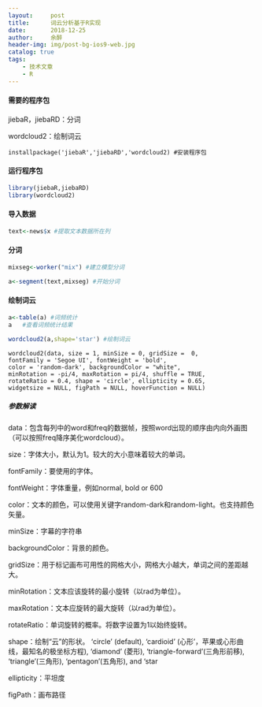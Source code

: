 ```yaml
---
layout:     post
title:      词云分析基于R实现
date:       2018-12-25
author:     余醉
header-img: img/post-bg-ios9-web.jpg
catalog: true
tags:
    - 技术文章
    - R
---
```


#### 需要的程序包

jiebaR，jiebaRD：分词

wordcloud2：绘制词云

```
installpackage('jiebaR','jiebaRD','wordcloud2) #安装程序包
```

#### 运行程序包

```r
library(jiebaR,jiebaRD) 
library(wordcloud2)
```

#### 导入数据

```r
text<-news$x #提取文本数据所在列
```

#### 分词

```r
mixseg<-worker("mix") #建立模型分词
```

```r
a<-segment(text,mixseg) #开始分词
```

#### 绘制词云

```r
a<-table(a) #词频统计
a   #查看词频统计结果
```
```r
wordcloud2(a,shape='star') #绘制词云

```
    wordcloud2(data, size = 1, minSize = 0, gridSize =  0,
    fontFamily = 'Segoe UI', fontWeight = 'bold',
    color = 'random-dark', backgroundColor = "white",
    minRotation = -pi/4, maxRotation = pi/4, shuffle = TRUE,
    rotateRatio = 0.4, shape = 'circle', ellipticity = 0.65,
    widgetsize = NULL, figPath = NULL, hoverFunction = NULL)
##### 参数解读

data：包含每列中的word和freq的数据帧，按照word出现的顺序由内向外画图（可以按照freq降序美化wordcloud）。

size：字体大小，默认为1。较大的大小意味着较大的单词。

fontFamily：要使用的字体。

fontWeight：字体重量，例如normal, bold or 600

color：文本的颜色，可以使用关键字random-dark和random-light。也支持颜色矢量。

minSize：字幕的字符串

backgroundColor：背景的颜色。

gridSize：用于标记画布可用性的网格大小，网格大小越大，单词之间的差距越大。

minRotation：文本应该旋转的最小旋转（以rad为单位）。

maxRotation：文本应旋转的最大旋转（以rad为单位）。

rotateRatio：单词旋转的概率。将数字设置为1以始终旋转。

shape：绘制“云”的形状。 ‘circle’ (default), ‘cardioid’ (心形’，苹果或心形曲线，最知名的极坐标方程), ‘diamond’ (菱形), ‘triangle-forward’(三角形前移), ‘triangle’(三角形), ‘pentagon’(五角形), and ‘star

ellipticity：平坦度

figPath：画布路径

